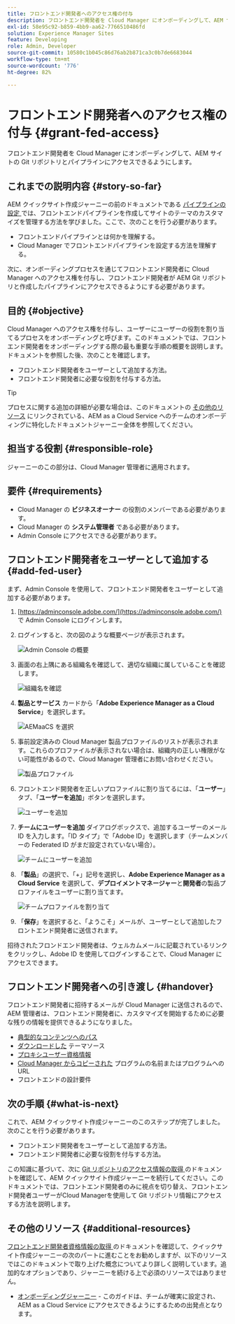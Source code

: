 ```yaml
---
title: フロントエンド開発者へのアクセス権の付与
description: フロントエンド開発者を Cloud Manager にオンボーディングして、AEM サイトの Git リポジトリとパイプラインにアクセスできるようにします。
exl-id: 58e95c92-b859-4bb9-aa62-7766510486fd
solution: Experience Manager Sites
feature: Developing
role: Admin, Developer
source-git-commit: 10580c1b045c86d76ab2b871ca3c0b7de6683044
workflow-type: tm+mt
source-wordcount: '776'
ht-degree: 82%

---
```


# フロントエンド開発者へのアクセス権の付与 {#grant-fed-access}

フロントエンド開発者を Cloud Manager にオンボーディングして、AEM サイトの Git リポジトリとパイプラインにアクセスできるようにします。

## これまでの説明内容 {#story-so-far}

AEM クイックサイト作成ジャーニーの前のドキュメントである [ パイプラインの設定 ](pipeline-setup.md) では、フロントエンドパイプラインを作成してサイトのテーマのカスタマイズを管理する方法を学びました。ここで、次のことを行う必要があります。

* フロントエンドパイプラインとは何かを理解する。
* Cloud Manager でフロントエンドパイプラインを設定する方法を理解する。

次に、オンボーディングプロセスを通じてフロントエンド開発者に Cloud Manager へのアクセス権を付与し、フロントエンド開発者が AEM Git リポジトリと作成したパイプラインにアクセスできるようにする必要があります。

## 目的 {#objective}

Cloud Manager へのアクセス権を付与し、ユーザーにユーザーの役割を割り当てるプロセスをオンボーディングと呼びます。このドキュメントでは、フロントエンド開発者をオンボーディングする際の最も重要な手順の概要を説明します。ドキュメントを参照した後、次のことを確認します。

* フロントエンド開発者をユーザーとして追加する方法。
* フロントエンド開発者に必要な役割を付与する方法。

>[!TIP]
>
>プロセスに関する追加の詳細が必要な場合は、このドキュメントの [その他のリソース](#additional-resources) にリンクされている、AEM as a Cloud Service へのチームのオンボーディングに特化したドキュメントジャーニー全体を参照してください。

## 担当する役割 {#responsible-role}

ジャーニーのこの部分は、Cloud Manager 管理者に適用されます。

## 要件 {#requirements}

* Cloud Manager の **ビジネスオーナー** の役割のメンバーである必要があります。
* Cloud Manager の **システム管理者** である必要があります。
* Admin Console にアクセスできる必要があります。

## フロントエンド開発者をユーザーとして追加する {#add-fed-user}

まず、Admin Console を使用して、フロントエンド開発者をユーザーとして追加する必要があります。

1. [https://adminconsole.adobe.com/](https://adminconsole.adobe.com/) で Admin Console にログインします。

1. ログインすると、次の図のような概要ページが表示されます。

   ![Admin Console の概要](assets/admin-console.png)

1. 画面の右上隅にある組織名を確認して、適切な組織に属していることを確認します。

   ![組織名を確認](assets/correct-org.png)

1. **製品とサービス** カードから「**Adobe Experience Manager as a Cloud Service**」を選択します。

   ![AEMaaCS を選択](assets/select-aemaacs.png)

1. 事前設定済みの Cloud Manager 製品プロファイルのリストが表示されます。これらのプロファイルが表示されない場合は、組織内の正しい権限がない可能性があるので、Cloud Manager 管理者にお問い合わせください。

   ![製品プロファイル](assets/product-profiles.png)

1. フロントエンド開発者を正しいプロファイルに割り当てるには、「**ユーザー**」タブ、「**ユーザーを追加**」ボタンを選択します。

   ![ユーザーを追加](assets/add-user.png)

1. **チームにユーザーを追加** ダイアログボックスで、追加するユーザーのメール ID を入力します。「ID タイプ」で「Adobe ID」を選択します（チームメンバーの Federated ID がまだ設定されていない場合）。

   ![チームにユーザーを追加](assets/add-to-team.png)

1. 「**製品**」の選択で、「+」記号を選択し、**Adobe Experience Manager as a Cloud Service** を選択して、**デプロイメントマネージャー**&#x200B;と&#x200B;**開発者**&#x200B;の製品プロファイルをユーザーに割り当てます。

   ![チームプロファイルを割り当て](assets/assign-team.png)

1. 「**保存**」を選択すると、「ようこそ」メールが、ユーザーとして追加したフロントエンド開発者に送信されます。

招待されたフロンドエンド開発者は、ウェルカムメールに記載されているリンクをクリックし、Adobe ID を使用してログインすることで、Cloud Manager にアクセスできます。

## フロントエンド開発者への引き渡し {#handover}

フロントエンド開発者に招待するメールが Cloud Manager に送信されるので、AEM 管理者は、フロントエンド開発者に、カスタマイズを開始するために必要な残りの情報を提供できるようになりました。

* [典型的なコンテンツへのパス](#example-page)
* [ダウンロードした](#download-theme) テーマソース
* [プロキシユーザー資格情報](#proxy-user)
* [Cloud Manager からコピーされた](pipeline-setup.md#login) プログラムの名前またはプログラムへの URL
* フロントエンドの設計要件

## 次の手順 {#what-is-next}

これで、AEM クイックサイト作成ジャーニーのこのステップが完了しました。次のことを行う必要があります。

* フロントエンド開発者をユーザーとして追加する方法。
* フロントエンド開発者に必要な役割を付与する方法。

この知識に基づいて、次に [Git リポジトリのアクセス情報の取得 ](retrieve-access.md) のドキュメントを確認して、AEM クイックサイト作成ジャーニーを続行してください。このドキュメントでは、フロントエンド開発者のみに視点を切り替え、フロントエンド開発者ユーザーがCloud Managerを使用して Git リポジトリ情報にアクセスする方法を説明します。

## その他のリソース {#additional-resources}

[ フロントエンド開発者資格情報の取得 ](retrieve-access.md) のドキュメントを確認して、クイックサイト作成ジャーニーの次のパートに進むことをお勧めしますが、以下のリソースではこのドキュメントで取り上げた概念についてより詳しく説明しています。追加的なオプションであり、ジャーニーを続ける上で必須のリソースではありません。

* [オンボーディングジャーニー](/help/journey-onboarding/overview.md) - このガイドは、チームが確実に設定され、AEM as a Cloud Service にアクセスできるようにするための出発点となります。
